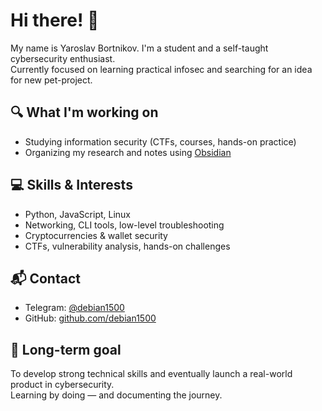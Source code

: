 # Hi there! 👋

My name is Yaroslav Bortnikov. I'm a student and a self-taught cybersecurity enthusiast.  
Currently focused on learning practical infosec and searching for an idea for new pet-project.

## 🔍 What I'm working on

- Studying information security (CTFs, courses, hands-on practice)  
- Organizing my research and notes using [Obsidian](https://obsidian.md)

## 💻 Skills & Interests

- Python, JavaScript, Linux  
- Networking, CLI tools, low-level troubleshooting  
- Cryptocurrencies & wallet security  
- CTFs, vulnerability analysis, hands-on challenges

## 📬 Contact

- Telegram: [@debian1500](https://t.me/debian1500)  
- GitHub: [github.com/debian1500](https://github.com/debian1500)

## 🧠 Long-term goal

To develop strong technical skills and eventually launch a real-world product in cybersecurity.  
Learning by doing — and documenting the journey.
